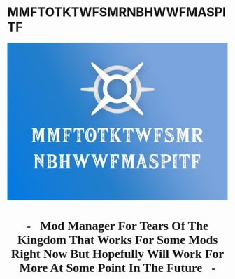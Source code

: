 # MMFTOTKTWFSMRNBHWWFMASPITF

<div align="center">
  <img src="https://raw.githubusercontent.com/MasterBubbles/MMFTOTKTWFSMRNBHWWFMASPITF/main/MMFTOTKTWFSMRNBHWWFMASPITF_Logo.png">
  <h1 style="font-family: Fira Sans">- &nbsp; Mod Manager For Tears Of The Kingdom That Works For Some Mods Right Now But Hopefully Will Work For More At Some Point In The Future &nbsp; -</h1>
</div>
